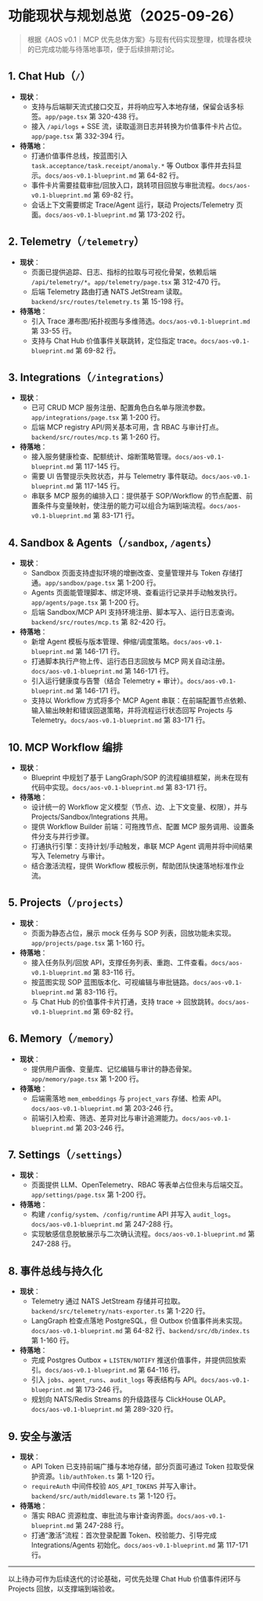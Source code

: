 # 功能现状与规划总览（2025-09-26）

> 根据《AOS v0.1｜MCP 优先总体方案》与现有代码实现整理，梳理各模块的已完成功能与待落地事项，便于后续排期讨论。

## 1. Chat Hub（`/`）
- **现状**：
  - 支持与后端聊天流式接口交互，并将响应写入本地存储，保留会话多标签。`app/page.tsx` 第 320-438 行。 
  - 接入 `/api/logs` + SSE 流，读取遥测日志并转换为价值事件卡片占位。`app/page.tsx` 第 332-394 行。 
- **待落地**：
  - 打通价值事件总线，按蓝图引入 `task.acceptance/task.receipt/anomaly.*` 等 Outbox 事件并去抖显示。`docs/aos-v0.1-blueprint.md` 第 64-82 行。 
  - 事件卡片需要挂载审批/回放入口，跳转项目回放与审批流程。`docs/aos-v0.1-blueprint.md` 第 69-82 行。 
  - 会话上下文需要绑定 Trace/Agent 运行，联动 Projects/Telemetry 页面。`docs/aos-v0.1-blueprint.md` 第 173-202 行。 

## 2. Telemetry（`/telemetry`）
- **现状**：
  - 页面已提供追踪、日志、指标的拉取与可视化骨架，依赖后端 `/api/telemetry/*`。`app/telemetry/page.tsx` 第 312-470 行。 
  - 后端 Telemetry 路由打通 NATS JetStream 读取。`backend/src/routes/telemetry.ts` 第 15-198 行。 
- **待落地**：
  - 引入 Trace 瀑布图/拓扑视图与多维筛选。`docs/aos-v0.1-blueprint.md` 第 33-55 行。 
  - 支持与 Chat Hub 价值事件关联跳转，定位指定 trace。`docs/aos-v0.1-blueprint.md` 第 69-82 行。 

## 3. Integrations（`/integrations`）
- **现状**：
  - 已可 CRUD MCP 服务注册、配置角色白名单与限流参数。`app/integrations/page.tsx` 第 1-200 行。
  - 后端 MCP registry API/网关基本可用，含 RBAC 与审计打点。`backend/src/routes/mcp.ts` 第 1-260 行。
- **待落地**：
  - 接入服务健康检查、配额统计、熔断策略管理。`docs/aos-v0.1-blueprint.md` 第 117-145 行。
  - 需要 UI 告警提示失败状态，并与 Telemetry 事件联动。`docs/aos-v0.1-blueprint.md` 第 117-145 行。
  - 串联多 MCP 服务的编排入口：提供基于 SOP/Workflow 的节点配置、前置条件与变量映射，使注册的能力可以组合为端到端流程。`docs/aos-v0.1-blueprint.md` 第 83-171 行。

## 4. Sandbox & Agents（`/sandbox`, `/agents`）
- **现状**：
  - Sandbox 页面支持虚拟环境的增删改查、变量管理并与 Token 存储打通。`app/sandbox/page.tsx` 第 1-200 行。
  - Agents 页面能管理脚本、绑定环境、查看运行记录并手动触发执行。`app/agents/page.tsx` 第 1-200 行。
  - 后端 Sandbox/MCP API 支持环境注册、脚本写入、运行日志查询。`backend/src/routes/mcp.ts` 第 82-420 行。
- **待落地**：
  - 新增 Agent 模板与版本管理、伸缩/调度策略。`docs/aos-v0.1-blueprint.md` 第 146-171 行。
  - 打通脚本执行产物上传、运行态日志回放与 MCP 网关自动注册。`docs/aos-v0.1-blueprint.md` 第 146-171 行。
  - 引入运行健康度与告警（结合 Telemetry + 审计）。`docs/aos-v0.1-blueprint.md` 第 146-171 行。
  - 支持以 Workflow 方式将多个 MCP Agent 串联：在前端配置节点依赖、输入输出映射和错误回退策略，并将流程运行状态回写 Projects 与 Telemetry。`docs/aos-v0.1-blueprint.md` 第 83-171 行。

## 10. MCP Workflow 编排
- **现状**：
  - Blueprint 中规划了基于 LangGraph/SOP 的流程编排框架，尚未在现有代码中实现。`docs/aos-v0.1-blueprint.md` 第 83-171 行。
- **待落地**：
  - 设计统一的 Workflow 定义模型（节点、边、上下文变量、权限），并与 Projects/Sandbox/Integrations 共用。
  - 提供 Workflow Builder 前端：可拖拽节点、配置 MCP 服务调用、设置条件分支与并行步骤。
  - 打通执行引擎：支持计划/手动触发，串联 MCP Agent 调用并将中间结果写入 Telemetry 与审计。
  - 结合激活流程，提供 Workflow 模板示例，帮助团队快速落地标准作业流。

## 5. Projects（`/projects`）
- **现状**：
  - 页面为静态占位，展示 mock 任务与 SOP 列表，回放功能未实现。`app/projects/page.tsx` 第 1-160 行。 
- **待落地**：
  - 接入任务队列/回放 API，支撑任务列表、重跑、工件查看。`docs/aos-v0.1-blueprint.md` 第 83-116 行。 
  - 按蓝图实现 SOP 蓝图版本化、可视编辑与审批链路。`docs/aos-v0.1-blueprint.md` 第 83-116 行。 
  - 与 Chat Hub 的价值事件卡片打通，支持 trace → 回放跳转。`docs/aos-v0.1-blueprint.md` 第 69-82 行。 

## 6. Memory（`/memory`）
- **现状**：
  - 提供用户画像、变量库、记忆编辑与审计的静态骨架。`app/memory/page.tsx` 第 1-200 行。 
- **待落地**：
  - 后端需落地 `mem_embeddings` 与 `project_vars` 存储、检索 API。`docs/aos-v0.1-blueprint.md` 第 203-246 行。 
  - 前端引入检索、筛选、差异对比与审计追溯能力。`docs/aos-v0.1-blueprint.md` 第 203-246 行。 

## 7. Settings（`/settings`）
- **现状**：
  - 页面提供 LLM、OpenTelemetry、RBAC 等表单占位但未与后端交互。`app/settings/page.tsx` 第 1-200 行。 
- **待落地**：
  - 构建 `/config/system`、`/config/runtime` API 并写入 `audit_logs`。`docs/aos-v0.1-blueprint.md` 第 247-288 行。 
  - 实现敏感信息脱敏展示与二次确认流程。`docs/aos-v0.1-blueprint.md` 第 247-288 行。 

## 8. 事件总线与持久化
- **现状**：
  - Telemetry 通过 NATS JetStream 存储并可拉取。`backend/src/telemetry/nats-exporter.ts` 第 1-220 行。 
  - LangGraph 检查点落地 PostgreSQL，但 Outbox 价值事件尚未实现。`docs/aos-v0.1-blueprint.md` 第 64-82 行、`backend/src/db/index.ts` 第 1-160 行。 
- **待落地**：
  - 完成 Postgres Outbox + `LISTEN/NOTIFY` 推送价值事件，并提供回放索引。`docs/aos-v0.1-blueprint.md` 第 64-116 行。 
  - 引入 `jobs`、`agent_runs`、`audit_logs` 等表结构与 API。`docs/aos-v0.1-blueprint.md` 第 173-246 行。 
  - 规划向 NATS/Redis Streams 的升级路径与 ClickHouse OLAP。`docs/aos-v0.1-blueprint.md` 第 289-320 行。 

## 9. 安全与激活
- **现状**：
  - API Token 已支持前端广播与本地存储，部分页面可通过 Token 拉取受保护资源。`lib/authToken.ts` 第 1-120 行。 
  - `requireAuth` 中间件校验 `AOS_API_TOKENS` 并写入审计。`backend/src/auth/middleware.ts` 第 1-120 行。 
- **待落地**：
  - 落实 RBAC 资源粒度、审批流与审计查询界面。`docs/aos-v0.1-blueprint.md` 第 247-288 行。 
  - 打通“激活”流程：首次登录配置 Token、校验能力、引导完成 Integrations/Agents 初始化。`docs/aos-v0.1-blueprint.md` 第 117-171 行。 

---

以上待办可作为后续迭代的讨论基础，可优先处理 Chat Hub 价值事件闭环与 Projects 回放，以支撑端到端验收。
